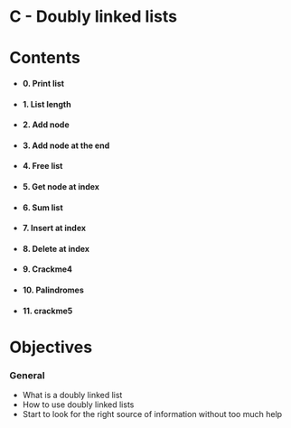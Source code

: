 
# C - Doubly linked lists

# **Contents**

-   #### 0. Print list
    
-   #### 1. List length
    
-   #### 2. Add node
    
-   #### 3. Add node at the end
    
-   #### 4. Free list
    
-   #### 5. Get node at index
    
-   #### 6. Sum list
    
-   #### 7. Insert at index
    
-   #### 8. Delete at index
    
-   #### 9. Crackme4
- #### 10. Palindromes
- #### 11. crackme5

# Objectives

### 
### General

-   What is a doubly linked list
-   How to use doubly linked lists
-   Start to look for the right source of information without too much help

